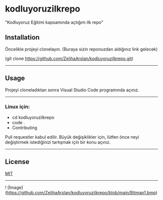 # kodluyoruzilkrepo
"Kodluyoruz Eğitimi kapsamında açtığım ilk repo"

## Installation

Öncelikle projeyi clonelayın. (Buraya sizin reponuzdan aldığınız link gelecek)

(git clone https://github.com/ZelihaArslan/kodluyoruzilkrepo.git)

--------------------------------------------------

## Usage

Projeyi cloneladıktan sonra Visual Studio Code programında açınız.

--------------------------------------------------

### Linux için:

* cd kodluyoruzilkrepo
* code .
* Contributing

Pull requestler kabul edilir. Büyük değişiklikler için, lütfen önce neyi değiştirmek istediğinizi tartışmak için bir konu açınız.

--------------------------------------------------

## License

[MIT](https://choosealicense.com/licenses/mit/)

--------------------------------------------------

! [İmage] (https://github.com/ZelihaArslan/kodluyoruzilkrepo/blob/main/Bitmap1.bmp)